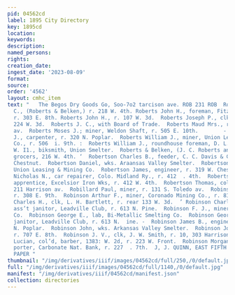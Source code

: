 ```yaml
---
pid: 04562cd
label: 1895 City Directory
key: 1895cd
location: 
keywords: 
description: 
named_persons: 
rights: 
creation_date: 
ingest_date: '2023-08-09'
format: 
source: 
order: '4562'
layout: cmhc_item
text: "   The Begos Dry Goods Go, Soo-7o2 tarcison ave. ROB 231 ROB  Roberts John
  C., (Roberts & Belken,) r. 218 W. 4th. Roberts John H., foreman, Fitzhugh Mine,
  r. 303 E. 8th. Roberts John H., r. 107 W. 3d.  Roberts Joseph P., clk, F. J. Macke,
  224 W. 3d.  Roberts J. C., with Board of Trade.  Roberts Maud Mrs., r. 711 Harrison
  av.  Roberts Moses J.; miner, Weldon Shaft, r. 505 E. 10th.        - . Roberts Walter
  J., carpenter, r. 320 N. Poplar.  Roberts William J., miner, Union Leasing & Mining
  Co., r. 506  i. 9th. :  Roberts William J., roundhouse foreman, D. L. & G. Ry.  Roberts
  W. I1., biksmith, Union Smelter.  Roberts & Belken, (J. C. Roberts and Joseph Belken,)
  grocers, 216 W. 4th. ‘  Robertson Charles B., feeder, C. C. Davis & Co.,r. 319 W.
  Chestnut.  Robertson Daniel, wks. Araansas Valley Smelter.  Robertson Frank, miner,
  Union Leasing & Mining Co.  Robertson James, engineer, r. 319 W. Chestnut.  Robertson
  Nicholas N., car repairer, Colo. Midland Ry., r. 412  . 4th.  Robertson Ralph N.,
  apprentice, Excelsior Iron Wks, r. 412 W. 4th.  Robertson Thomas, col’d, restaurant,
  211 Harrison av.  Robillard Paul, miner, r. 131 S. Toledo av.  Robinson Arthur,
  r. 308 E. 9th.  Robinson Arthur F., miner, Coronado Mining Co., r. 815 E. 7th.  Robinson
  Charles H., clk, L. H. Bartlett, r. rear 133 W. 3d.  ’ Robinson Charles S8., col’d,
  ass’t janitor, Leadville Club, r. 613 N. Pine.  Robinson F. J., miner, Ibex Mining
  Co.  Robinson George E., lab, Bi-Metallic Smelting Co.  Robinson George W., col’d,
  janitor, Leadville Club, r. 613 N.  ine. -  Robinson James B., engineer, r. 301
  N. Poplar.  Robinson John, wks. Arkansas Valley Smelter.  Robinson Joseph, miner,
  r. 707 E. 8th.  Robinson J. V., clk, J. W. Smith, r. 10, 303 Harrison av,  Robinson
  Lucian, col’d, barber, 1383: W. 2d, r. 223 W. Front.  Robinson Morgan E,, col’d,
  porter, Carbonate Nat. Bank, r. 227  . 7th.  J, J. QUINN, EAST FIFTH STREET. WALL
  PAPER "
thumbnail: "/img/derivatives/iiif/images/04562cd/full/250,/0/default.jpg"
full: "/img/derivatives/iiif/images/04562cd/full/1140,/0/default.jpg"
manifest: "/img/derivatives/iiif/04562cd/manifest.json"
collection: directories
---
```

